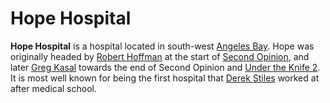 # Hope Hospital

**Hope Hospital** is a hospital located in south-west [Angeles Bay](Angeles_Bay.md). Hope was originally headed by [Robert Hoffman](../characters/Robert_Hoffman.md) at the start of [Second Opinion](../SO.md), and later [Greg Kasal](../characters/Greg_Kasal.md) towards the end of Second Opinion and [Under the Knife 2](../../utk2/UTK2.md). It is most well known for being the first hospital that [Derek Stiles](../characters/Derek_Stiles.md) worked at after medical school.